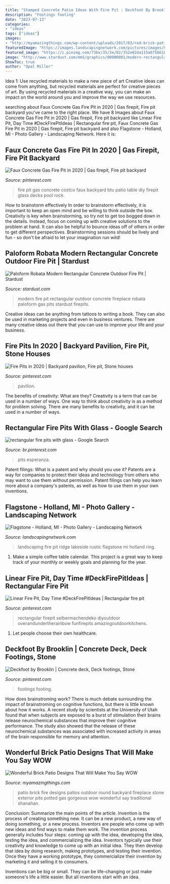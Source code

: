 ```yaml
---
title: "Stamped Concrete Patio Ideas With Fire Pit : Deckfoot By Brooklin"
description: "Footings footing"
date: "2023-07-13"
categories:
- "ideas"
tags: ["ideas"]
images:
- "http://myamazingthings.com/wp-content/uploads/2017/03/red-brick-patio-for-traditional-patio-with-purple-flowers.jpg"
featuredImage: "https://images.landscapingnetwork.com/pictures/images/800x642Max/flagstone_78/lakeside-fire-pit-rustic-fire-ring-blue-ridge-landscaping_8047.jpg"
featured_image: "https://i.pinimg.com/736x/35/2e/82/352e82da115a67566189f716f3c8c537.jpg"
image: "http://www.stardust.com/mm5/graphics/00000001/modern-rectangular-fireplace-4.jpg"
ShowToc: true
author: "Opal Miller"
---
```



Idea 1: Use recycled materials to make a new piece of art
Creative ideas can come from anything, but recycled materials are perfect for creative pieces of art. By using recycled materials in a creative way, you can make an impact on the world around you and improve the way we use resources.

	

		
searching about Faux Concrete Gas Fire Pit in 2020 | Gas firepit, Fire pit backyard you've came to the right place. We have 8 Images about Faux Concrete Gas Fire Pit in 2020 | Gas firepit, Fire pit backyard like Linear Fire Pit, Day Time #DeckFirePitIdeas | Rectangular fire pit, Faux Concrete Gas Fire Pit in 2020 | Gas firepit, Fire pit backyard and also Flagstone - Holland, MI - Photo Gallery - Landscaping Network. Here it is:
		
    
## Faux Concrete Gas Fire Pit In 2020 | Gas Firepit, Fire Pit Backyard

<img loading=lazy src="https://i.pinimg.com/736x/dc/ac/a9/dcaca958b5ea186108f15e338289996f.jpg" onerror="this.onerror=null;this.src='https://tse1.mm.bing.net/th?id=OIP.U7lG4h6rGT0GnJETgJmjoQHaHa&amp;pid=15.1';" alt="Faux Concrete Gas Fire Pit in 2020 | Gas firepit, Fire pit backyard">

_Source: pinterest.com_

>fire pit gas concrete costco faux backyard btu patio table diy firepit glass decks pool rock. 

	

How to brainstorm effectively
In order to brainstorm effectively, it is important to keep an open mind and be willing to think outside the box. Creativity is key when brainstorming, so try not to get too bogged down in the details. Instead, focus on coming up with creative solutions to the problem at hand. It can also be helpful to bounce ideas off of others in order to get different perspectives. Brainstorming sessions should be lively and fun - so don't be afraid to let your imagination run wild!

    
## Paloform Robata Modern Rectangular Concrete Outdoor Fire Pit | Stardust

<img loading=lazy src="http://www.stardust.com/mm5/graphics/00000001/modern-rectangular-fireplace-4.jpg" onerror="this.onerror=null;this.src='https://tse1.mm.bing.net/th?id=OIP.pJpUDKziYoOgWcXVgoCb7AHaHa&amp;pid=15.1';" alt="Paloform Robata Modern Rectangular Concrete Outdoor Fire Pit | Stardust">

_Source: stardust.com_

>modern fire pit rectangular outdoor concrete fireplace robata paloform gas pits stardust firepits. 

	

Creative ideas can be anything from tattoos to writing a book. They can also be used in marketing projects and even in business ventures. There are many creative ideas out there that you can use to improve your life and your business.

    
## Fire Pits In 2020 | Backyard Pavilion, Fire Pit, Stone Houses

<img loading=lazy src="https://i.pinimg.com/736x/fa/d3/42/fad34291199f9cdf246a7cdc869b92eb.jpg" onerror="this.onerror=null;this.src='https://tse2.mm.bing.net/th?id=OIP.-rWHMLfW18dqWtaW9n3lbgHaHa&amp;pid=15.1';" alt="Fire Pits in 2020 | Backyard pavilion, Fire pit, Stone houses">

_Source: pinterest.com_

>pavilion. 

	

The benefits of creativity: What are they?
Creativity is a term that can be used in a number of ways. One way to think about creativity is as a method for problem solving. There are many benefits to creativity, and it can be used in a number of ways.

    
## Rectangular Fire Pits With Glass - Google Search

<img loading=lazy src="https://i.pinimg.com/736x/96/56/20/965620c8268431f81c9f528052579789.jpg" onerror="this.onerror=null;this.src='https://tse4.mm.bing.net/th?id=OIP.jKQs_F7FzvGXRtvcLTs4SgHaJ3&amp;pid=15.1';" alt="rectangular fire pits with glass - Google Search">

_Source: br.pinterest.com_

>pits esperanza. 

	

Patent filings: What is a patent and why should you use it?
Patents are a way for companies to protect their ideas and technology from others who may want to use them without permission. Patent filings can help you learn more about a company's patents, as well as how to use them in your own inventions.

    
## Flagstone - Holland, MI - Photo Gallery - Landscaping Network

<img loading=lazy src="https://images.landscapingnetwork.com/pictures/images/800x642Max/flagstone_78/lakeside-fire-pit-rustic-fire-ring-blue-ridge-landscaping_8047.jpg" onerror="this.onerror=null;this.src='https://tse1.mm.bing.net/th?id=OIP.Y2okZc9fj2r1xY6vT7LSYgHaE8&amp;pid=15.1';" alt="Flagstone - Holland, MI - Photo Gallery - Landscaping Network">

_Source: landscapingnetwork.com_

>landscaping fire pit ridge lakeside rustic flagstone mi holland ring. 

	

1. Make a simple coffee table calendar. This project is a great way to keep track of your monthly or weekly goals and planning for the year.

    
## Linear Fire Pit, Day Time #DeckFirePitIdeas | Rectangular Fire Pit

<img loading=lazy src="https://i.pinimg.com/736x/e7/c9/27/e7c92729fedee9a44046adb8c99bffae.jpg" onerror="this.onerror=null;this.src='https://tse4.mm.bing.net/th?id=OIP.x3Ps50NDmoiLtr3j9tvmTQHaJ7&amp;pid=15.1';" alt="Linear Fire Pit, Day Time #DeckFirePitIdeas | Rectangular fire pit">

_Source: pinterest.com_

>rectangular firepit selbermachendeko diyoutdoor overandundertherainbow funfirepits amazingoutdoorkitchens. 

	

1. Let people choose their own healthcare.

    
## Deckfoot By Brooklin | Concrete Deck, Deck Footings, Stone

<img loading=lazy src="https://i.pinimg.com/736x/35/2e/82/352e82da115a67566189f716f3c8c537.jpg" onerror="this.onerror=null;this.src='https://tse1.mm.bing.net/th?id=OIP.yQXJCr0IdTyqxRG9fuKEywHaJ4&amp;pid=15.1';" alt="Deckfoot by Brooklin | Concrete deck, Deck footings, Stone">

_Source: pinterest.com_

>footings footing. 

	

How does brainstroming work?
There is much debate surrounding the impact of brainstroming on cognitive functions, but there is little known about how it works. A recent study by scientists at the University of Utah found that when subjects are exposed to a burst of stimulation their brains release neurochemical substances that improve their cognitive performance. The study also showed that the release of these neurochemical substances was associated with increased activity in areas of the brain responsible for memory and attention.

    
## Wonderful Brick Patio Designs That Will Make You Say WOW

<img loading=lazy src="http://myamazingthings.com/wp-content/uploads/2017/03/red-brick-patio-for-traditional-patio-with-purple-flowers.jpg" onerror="this.onerror=null;this.src='https://tse4.mm.bing.net/th?id=OIP.0TXyK5UEpdcA1lTJMmRovwHaFi&amp;pid=15.1';" alt="Wonderful Brick Patio Designs That Will Make You Say WOW">

_Source: myamazingthings.com_

>patio brick fire designs patios outdoor round backyard fireplace stone exterior pits potted gas gorgeous wow wonderful say traditional shanahan. 

	

Conclusion: Summarize the main points of the article.
Invention is the process of creating something new. It can be a new product, a new way of doing something, or a new process. Inventors are people who come up with new ideas and find ways to make them work.
The invention process generally includes four steps: coming up with the idea, developing the idea, testing the idea, and commercializing the idea. Inventors typically use their creativity and knowledge to come up with an initial idea. They then develop that idea by doing research, making prototypes, and testing their invention. Once they have a working prototype, they commercialize their invention by marketing it and selling it to consumers.

Inventions can be big or small. They can be life-changing or just make someone's life a little easier. But all inventions start with an idea.


